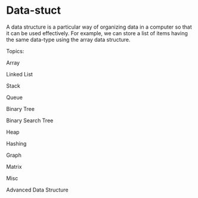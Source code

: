 # Data-stuct
A data structure is a particular way of organizing data in a computer so that it can be used effectively. For example, we can store a list of items having the same data-type using the array data structure.

Topics:

Array

Linked List

Stack

Queue

Binary Tree

Binary Search Tree

Heap

Hashing

Graph

Matrix

Misc

Advanced Data Structure

